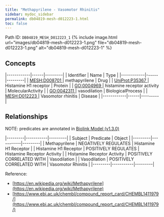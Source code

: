 ```yaml
---
title: "Methapyrilene - Vasomotor Rhinitis"
sidebar: mydoc_sidebar
permalink: db04819-mesh-d012223-1.html
toc: false 
---
```



Path ID: `DB04819_MESH_D012223_1`
{% include image.html url="images/db04819-mesh-d012223-1.png" file="db04819-mesh-d012223-1.png" alt="db04819-mesh-d012223-1" %}

## Concepts

|------------|------|---------|
| Identifier | Name | Type    |
|------------|------|---------|
| <a href="https://identifiers.org/MESH:D008701">MESH:D008701 </a> | methapyrilene | Drug |
| <a href="https://identifiers.org/UniProt:P35367">UniProt:P35367 </a> | Histamine H1 receptor | Protein |
| <a href="https://identifiers.org/GO:0004969">GO:0004969 </a> | histamine receptor activity | MolecularActivity |
| <a href="https://identifiers.org/GO:0042311">GO:0042311 </a> | vasodilation | BiologicalProcess |
| <a href="https://identifiers.org/MESH:D012223">MESH:D012223 </a> | Vasomotor rhinitis | Disease |
|------------|------|---------|

## Relationships


NOTE: predicates are annotated in <a href="https://github.com/biolink/biolink-model/releases/tag/v1.3.0">Biolink Model (v1.3.0)</a>

|---------|-----------|---------|
| Subject | Predicate | Object  |
|---------|-----------|---------|
| Methapyrilene | NEGATIVELY REGULATES | Histamine H1 Receptor |
| Histamine H1 Receptor | POSITIVELY REGULATES | Histamine Receptor Activity |
| Histamine Receptor Activity | POSITIVELY CORRELATED WITH | Vasodilation |
| Vasodilation | POSITIVELY CORRELATED WITH | Vasomotor Rhinitis |
|---------|-----------|---------|

Reference: 
  - [https://en.wikipedia.org/wiki/Methapyrilene](https://en.wikipedia.org/wiki/Methapyrilene)
  - [https://www.ebi.ac.uk/chembl/compound_report_card/CHEMBL1411979/](https://www.ebi.ac.uk/chembl/compound_report_card/CHEMBL1411979/)
